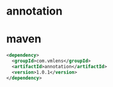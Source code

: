 # annotation

# maven
```xml
<dependency>
  <groupId>com.vmlens</groupId>
  <artifactId>annotation</artifactId>
  <version>1.0.1</version>
</dependency>
```
